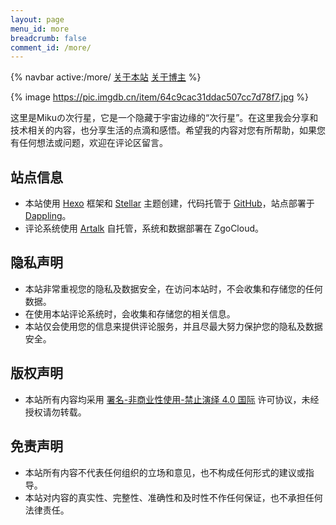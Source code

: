 ```yaml
---
layout: page
menu_id: more
breadcrumb: false
comment_id: /more/
---
```


{% navbar active:/more/ [关于本站](/more/about/) [关于博主](/more/me/) %}

{% image https://pic.imgdb.cn/item/64c9cac31ddac507cc7d78f7.jpg %}

这里是Mikuの次行星，它是一个隐藏于宇宙边缘的“次行星”。在这里我会分享和技术相关的内容，也分享生活的点滴和感悟。希望我的内容对您有所帮助，如果您有任何想法或问题，欢迎在评论区留言。

## 站点信息

- 本站使用 [Hexo](https://github.com/hexojs/hexo) 框架和 [Stellar](https://github.com/xaoxuu/hexo-theme-stellar) 主题创建，代码托管于 [GitHub](https://github.com/PaloMiku/Blog)，站点部署于 [Dappling](https://dappling.network/)。
- 评论系统使用 [Artalk](https://github.com/ArtalkJS/Artalk) 自托管，系统和数据部署在 ZgoCloud。

## 隐私声明

- 本站非常重视您的隐私及数据安全，在访问本站时，不会收集和存储您的任何数据。
- 在使用本站评论系统时，会收集和存储您的相关信息。
- 本站仅会使用您的信息来提供评论服务，并且尽最大努力保护您的隐私及数据安全。

## 版权声明

- 本站所有内容均采用 [署名-非商业性使用-禁止演绎 4.0 国际](https://creativecommons.org/licenses/by-nc-nd/4.0/deed.zh) 许可协议，未经授权请勿转载。

## 免责声明

- 本站所有内容不代表任何组织的立场和意见，也不构成任何形式的建议或指导。
- 本站对内容的真实性、完整性、准确性和及时性不作任何保证，也不承担任何法律责任。
